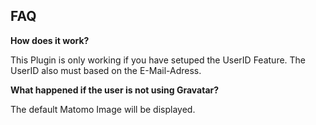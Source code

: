 ## FAQ

**How does it work?**

This Plugin is only working if you have setuped the UserID Feature. The UserID also must based on the E-Mail-Adress.

**What happened if the user is not using Gravatar?**

The default Matomo Image will be displayed.